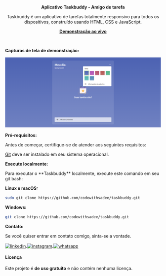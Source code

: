 <div align="center">

<b>Aplicativo Taskbuddy - Amigo de tarefa</b>

  <p>Taskbuddy é um aplicativo de tarefas totalmente responsivo para todos os dispositivos, construído usando HTML, CSS e JavaScript.</p>

  <a href="https://apptaskbuddy.netlify.app/"><strong>Demonstração ao vivo</strong></a>
</div><br>


<b>Capturas de tela de demonstração:</b>

![Demonstração da área de trabalho do Taskbuddy](./readme-images/desktop.png "Demonstração de área de trabalho")

<b>Pré-requisitos:</b>

<p>Antes de começar, certifique-se de atender aos seguintes requisitos:</p>

[Git](https://git-scm.com/downloads "Download Git") deve ser instalado em seu sistema operacional.

<b>Execute localmente:</b>

<p>Para executar o **Taskbuddy** localmente, execute este comando em seu git bash:</p>

<b>Linux e macOS:</b>

```bash
sudo git clone https://github.com/codewithsadee/taskbuddy.git
```

<b>Windows:</b>

```bash
git clone https://github.com/codewithsadee/taskbuddy.git
```

<b>Contato:</b>

<p>Se você quiser entrar em contato comigo, sinta-se a vontade.</p> 

<a href="https://linkedin.com/in/danie1portela" target="_blank">
  <img align="center" src="https://img.shields.io/badge/ - LinkedIn-05122A?style=flat&logo=linkedin" alt="linkedin"/>
</a>
 <a href="https://instagram.com/danielfront_" target="_blank">
 <img align="center" src="https://img.shields.io/badge/ - Instagram-05122A?style=flat&logo=instagram" alt="instagram"/>
</a>
 <a href="https://wa.me/77999109489" target="_blank">
 <img align="center" src="https://img.shields.io/badge/-Whatsapp-05122A?style=flat&logo=whatsapp" alt="whatsapp"/>
</a>

#### Licença

Este projeto é **de uso gratuito** e não contém nenhuma licença.

